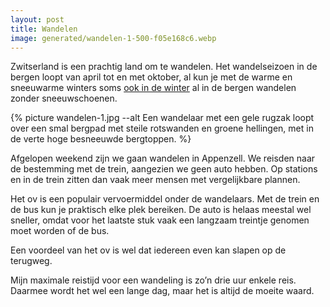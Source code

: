 ```yaml
---
layout: post
title: Wandelen
image: generated/wandelen-1-500-f05e168c6.webp
---
```


Zwitserland is een prachtig land om te wandelen. Het wandelseizoen in de bergen loopt van april tot en met oktober, al kun je met de warme en sneeuwarme winters soms [ook in de winter](https://roaldin.ch/winterwandeling) al in de bergen wandelen zonder sneeuwschoenen.

{% picture wandelen-1.jpg --alt Een wandelaar met een gele rugzak loopt over een smal bergpad met steile rotswanden en groene hellingen, met in de verte hoge besneeuwde bergtoppen. %}

Afgelopen weekend zijn we gaan wandelen in Appenzell. We reisden naar de bestemming met de trein, aangezien we geen auto hebben. Op stations en in de trein zitten dan vaak meer mensen met vergelijkbare plannen.

Het ov is een populair vervoermiddel onder de wandelaars. Met de trein en de bus kun je praktisch elke plek bereiken. De auto is helaas meestal wel sneller, omdat voor het laatste stuk vaak een langzaam treintje genomen moet worden of de bus.

Een voordeel van het ov is wel dat iedereen even kan slapen op de terugweg.

Mijn maximale reistijd voor een wandeling is zo’n drie uur enkele reis. Daarmee wordt het wel een lange dag, maar het is altijd de moeite waard.
